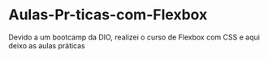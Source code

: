 # Aulas-Pr-ticas-com-Flexbox
Devido a um bootcamp da DIO, realizei o curso de Flexbox com CSS e aqui deixo as aulas práticas
